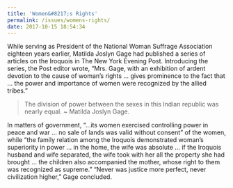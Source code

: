 ```yaml
---
title: 'Women&#8217;s Rights'
permalink: /issues/womens-rights/
date: 2017-10-15 18:54:34
---
```

While serving as President of the National Woman Suffrage Association eighteen years earlier, Matilda Joslyn Gage had published a series of articles on the Iroquois in The New York Evening Post. Introducing the series, the Post editor wrote, “Mrs. Gage, with an exhibition of ardent devotion to the cause of woman’s rights … gives prominence to the fact that … the power and importance of women were recognized by the allied tribes.”

> The division of power between the sexes in this Indian republic was nearly equal. ~ Matilda Joslyn Gage.

In matters of government, “…its women exercised controlling power in peace and war … no sale of lands was valid without consent” of the women, while “the family relation among the Iroquois demonstrated woman’s superiority in power … in the home, the wife was absolute … if the Iroquois husband and wife separated, the wife took with her all the property she had brought … the children also accompanied the mother, whose right to them was recognized as supreme.” “Never was justice more perfect, never civilization higher,” Gage concluded.
